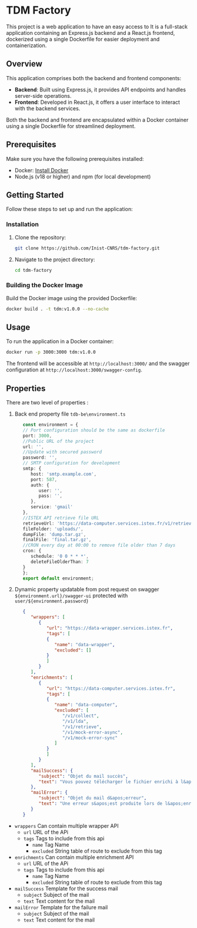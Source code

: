 # TDM Factory

This project is a web application to have an easy access to 
It is a full-stack application containing an Express.js backend and a React.js frontend, dockerized using a single Dockerfile for easier deployment and containerization.

## Overview

This application comprises both the backend and frontend components:

- **Backend**: Built using Express.js, it provides API endpoints and handles server-side operations.
- **Frontend**: Developed in React.js, it offers a user interface to interact with the backend services.

Both the backend and frontend are encapsulated within a Docker container using a single Dockerfile for streamlined deployment.

## Prerequisites

Make sure you have the following prerequisites installed:

- Docker: [Install Docker](https://docs.docker.com/get-docker/)
- Node.js (v18 or higher) and npm (for local development)

## Getting Started

Follow these steps to set up and run the application:

### Installation

1. Clone the repository:

   ```bash
   git clone https://github.com/Inist-CNRS/tdm-factory.git
   ```

2. Navigate to the project directory:

   ```bash
   cd tdm-factory
   ```


### Building the Docker Image

Build the Docker image using the provided Dockerfile:

```bash
docker build . -t tdm:v1.0.0 --no-cache
```

## Usage

To run the application in a Docker container:

```bash
docker run -p 3000:3000 tdm:v1.0.0
```

The frontend will be accessible at `http://localhost:3000/` and the swagger configuration at `http://localhost:3000/swagger-config`.


## Properties

There are two level of properties :

1. Back end property file `tdb-be\environment.ts`
   ```typescript
      const environment = {
      // Port configuration should be the same as dockerfile
      port: 3000,
      //Public URL of the project
      url: '',
      //Update with secured password
      password: '',
      // SMTP configuration for development
      smtp: {
         host: 'smtp.example.com',
         port: 587,
         auth: {
            user: '',
            pass: '',
         },
         service: 'gmail'
      },
      //ISTEX API retrieve file URL
      retrieveUrl: 'https://data-computer.services.istex.fr/v1/retrieve',
      fileFolder: 'uploads/',
      dumpFile: 'dump.tar.gz',
      finalFile: 'final.tar.gz',
      //CRON every day at 00:00 to remove file older than 7 days
      cron: {
         schedule: '0 0 * * *',
         deleteFileOlderThan: 7
      }
      };
      export default environment;
    ```
2. Dynamic property updatable from post request on swagger `${environment.url}/swagger-ui` protected with `user/${environment.password}`

   ```json
      {
         "wrappers": [
            {
               "url": "https://data-wrapper.services.istex.fr",
               "tags": [
               {
                  "name": "data-wrapper",
                  "excluded": []
               }
               ]
            }
         ],
         "enrichments": [
            {
               "url": "https://data-computer.services.istex.fr",
               "tags": [
               {
                  "name": "data-computer",
                  "excluded": [
                     "/v1/collect",
                     "/v1/lda",
                     "/v1/retrieve",
                     "/v1/mock-error-async",
                     "/v1/mock-error-sync"
                  ]
               }
               ]
            }
         ],
         "mailSuccess": {
            "subject": "Objet du mail succès",
            "text": "Vous pouvez télécharger le fichier enrichi à l&apos;adresse ci-dessous"
         },
         "mailError": {
            "subject": "Objet du mail d&apos;erreur",
            "text": "Une erreur s&apos;est produite lors de l&apos;enrichissement"
         }
      }
   ```
- `wrappers` Can contain multiple wrapper API
   - `url` URL of the APi
   - `tags` Tags to include from this api
      - `name` Tag Name 
      - `excluded` String table of route to exclude from this tag
- `enrichments` Can contain multiple enrichment API
   - `url` URL of the APi
   - `tags` Tags to include from this api
      - `name` Tag Name 
      - `excluded` String table of route to exclude from this tag
- `mailSuccess` Template for the success mail
   - `subject` Subject of the mail
   - `text` Text content for the mail
- `mailError` Template for the failure mail
   - `subject` Subject of the mail
   - `text` Text content for the mail

